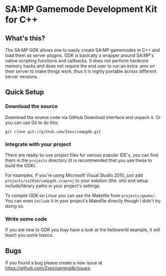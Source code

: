 SA:MP Gamemode Development Kit for C++
======================================

What's this?
------------

The SA:MP GDK allows one to easily create SA:MP gamemodes in C++ and load them as server plugins.
GDK is basically a wrapper around SA:MP's native scripting functions and callbacks. It does not
perform hardcore memory hacks and does not require the end user to run an extra .amx on their server
to make things work, thus it is highly portable across different server versions.


Quick Setup
-----------

### Download the source ###

Download the source code via GitHub Download interface and unpack it. Or you can use Git 
to do this:

`git clone git://github.com/Zeex/sampgdk.git`

### Integrate with your project ###

There are ready-to-use project files for various popular IDE's, you can find them in the `projects` 
directory (it is recommended that you use these to build the GDK).
	
For examples, if you're using Microsoft Visual Studio 2010, just add `projects/vs2010/sampgdk.vcxproj` 
to your solution (the .sln) and setup include/library paths in your project's settings. 

To compile GDK on Linux you can use the Makefile from `projects/gmake/`. You can even `include` it 
in your project's Makefile directly though I didn't try doing so.

### Write some code ###

If you are new to GDK you may have a look at the helloworld example, it will teach you some basics.

Bugs
----

If you found a bug please create a new issue at https://github.com/Zeex/sampgdk/issues.

